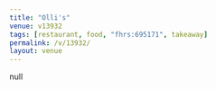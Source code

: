 ```yaml
---
title: "Olli's"
venue: v13932
tags: [restaurant, food, "fhrs:695171", takeaway]
permalink: /v/13932/
layout: venue
---
```

null